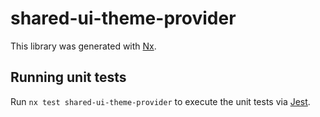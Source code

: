 # shared-ui-theme-provider

This library was generated with [Nx](https://nx.dev).

## Running unit tests

Run `nx test shared-ui-theme-provider` to execute the unit tests via
[Jest](https://jestjs.io).
